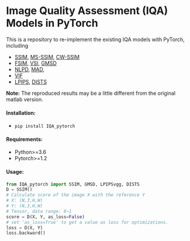 # Image Quality Assessment (IQA) Models in PyTorch

This is a repository to re-implement the existing IQA models with PyTorch, including
- [SSIM](https://www.cns.nyu.edu/~lcv/ssim/), [MS-SSIM](https://ece.uwaterloo.ca/~z70wang/publications/msssim.html), [CW-SSIM](https://www.mathworks.com/matlabcentral/fileexchange/43017-complex-wavelet-structural-similarity-index-cw-ssim)
- [FSIM](https://sse.tongji.edu.cn/linzhang/IQA/FSIM/FSIM.htm), [VSI](https://sse.tongji.edu.cn/linzhang/IQA/VSI/VSI.htm), [GMSD](https://www4.comp.polyu.edu.hk/~cslzhang/IQA/GMSD/GMSD.htm)
- [NLPD](https://www.cns.nyu.edu/~lcv/NLPyr/), [MAD](http://vision.eng.shizuoka.ac.jp/mod/url/view.php?id=54),
- [VIF](https://live.ece.utexas.edu/research/Quality/VIF.htm)
- [LPIPS](https://github.com/richzhang/PerceptualSimilarity), [DISTS](https://github.com/dingkeyan93/DISTS)

**Note:** The reproduced results may be a little different from the original matlab version.

#### Installation:
- ```pip install IQA_pytorch```

#### Requirements: 
- Python>=3.6
- Pytorch>=1.2

#### Usage:
```python
from IQA_pytorch import SSIM, GMSD, LPIPSvgg, DISTS
D = SSIM()
# Calculate score of the image X with the reference Y
# X: (N,3,H,W) 
# Y: (N,3,H,W) 
# Tensor, data range: 0~1
score = D(X, Y, as_loss=False) 
# set 'as_loss=True' to get a value as loss for optimizations.
loss = D(X, Y)
loss.backward()
```

<!-- ### Citation
```
@article{ding2020iqa,
  title={Image Quality Assessment: Unifying Structure and Texture Similarity},
  author={Ding, Keyan and Ma, Kede and Wang, Shiqi and Simoncelli, Eero P.},
  journal = {CoRR},
  volume = {abs/2004.07728},
  year={2020},
  url = {https://arxiv.org/abs/2004.07728}
}
``` -->